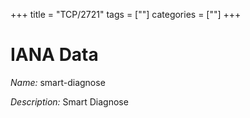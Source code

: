 +++
title = "TCP/2721"
tags = [""]
categories = [""]
+++

# IANA Data

_Name:_ smart-diagnose

_Description:_ Smart Diagnose

